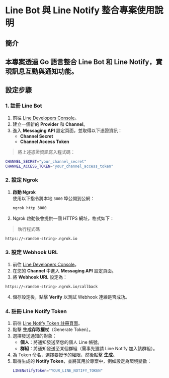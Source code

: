 # Line Bot 與 Line Notify 整合專案使用說明

## 簡介
本專案透過 Go 語言整合 Line Bot 和 Line Notify，實現訊息互動與通知功能。
---

## 設定步驟

### 1. 註冊 Line Bot

1. 前往 [Line Developers Console](https://developers.line.biz/console/)。
2. 建立一個新的 **Provider** 和 **Channel**。
3. 進入 **Messaging API** 設定頁面，並取得以下憑證資訊：
   - **Channel Secret**
   - **Channel Access Token**

> 將上述憑證資訊寫入程式碼：
```bash
CHANNEL_SECRET="your_channel_secret"
CHANNEL_ACCESS_TOKEN="your_channel_access_token"
```

### 2. 設定 Ngrok

1. **啟動 Ngrok**  
   使用以下指令將本地 `3000` 埠公開到公網：  
   ```bash
   ngrok http 3000
   ```
2. Ngrok 啟動後會提供一個 HTTPS 網址，格式如下：
> 執行程式碼
```bash
https://<random-string>.ngrok.io
```

### 3. 設定 Webhook URL

1. 前往 [Line Developers Console](https://developers.line.biz/console/)。
2. 在您的 **Channel** 中進入 **Messaging API** 設定頁面。
3. 將 **Webhook URL** 設定為：
>
```bash
https://<random-string>.ngrok.io/callback
```
4. 儲存設定後，點擊 **Verify** 以測試 Webhook 連線是否成功。

###  4. 註冊 Line Notify Token

1. 前往 [Line Notify Token 註冊頁面](https://notify-bot.line.me/my/)。
2. 點擊 **生成存取權杖**（Generate Token）。
3. 選擇發送通知的對象：
   - **個人**：將通知發送至您的個人 Line 帳號。
   - **群組**：將通知發送至某個群組（需事先邀請 Line Notify 加入該群組）。
4. 為 Token 命名，選擇要授予的權限，然後點擊 **生成**。
5. 取得生成的 **Notify Token**，並將其用於專案中，例如設定為環境變數：
   ```bash
   LINENotifyToken="YOUR_LINE_NOTIFY_TOKEN"
